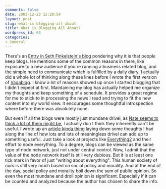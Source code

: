 ```yaml
---
comments: false
date: 2003-12-23 12:20:54
layout: post
slug: what-is-blogging-all-about
title: What is Blogging All About?
wordpress_id: 63
categories:
- General
---
```


There's an [Entry in Seth Finkelstein's blog](http://sethf.com/infothought/blog/archives/000504.html) pondering why it is that people keep blogs. He mentions some of the common reasons in there, like exposure to a new audience if you're running a business related blog, and the simple need to communicate which is fulfilled by a daily diary. I actually did a whole lot of thinking along these lines before I wrote the first version of [Vagablog](http://www.bitsplitter.net/vagablog/). I know a lot of reasons showed up once I started blogging that I didn't expect at first. Maintaining my blog has actually helped me organize my thoughts and keep something of a schedule. It provides a great regime for me to stick to in processing the news I read and trying to fit the new content into my world view. It encourages some thoughtful introspection where before there was absolutely none.

But even if all the blogs were mostly just mundane drivel, as [Nate seems to think a lot of them might be](http://www.streettech.com/modules.php?op=modload&name=News&file=article&sid=376), I actually don t think they inherently can't be useful. I wrote up an [article kinda thing](http://www.bitsplitter.net/vagablog/blogging_for_nerds.html) laying down some thoughts I had along the line of how lots and lots of meaningless drivel can add up to something useful. Just take a look at projects like [Everything2](http://www.everything2.com/) and their effort to node everything. To a degree, blogs can be viewed as the same type of node network, just not under central control. Now, I admit that the value of the node network itself is still very dubious. But it is at least one tick mark in favor of just "writing about everything". This human society of ours is still very much based on social policy and morality. And at the end of the day, social policy and morality boil down the sum of public opinion. So even the most mundane and droll opinion is significant. Especially if it can be counted and analyzed because the author has chosen to share the info.
